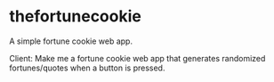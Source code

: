 # thefortunecookie
A simple fortune cookie web app. 

Client: Make me a fortune cookie web app that generates randomized fortunes/quotes when a button is pressed.